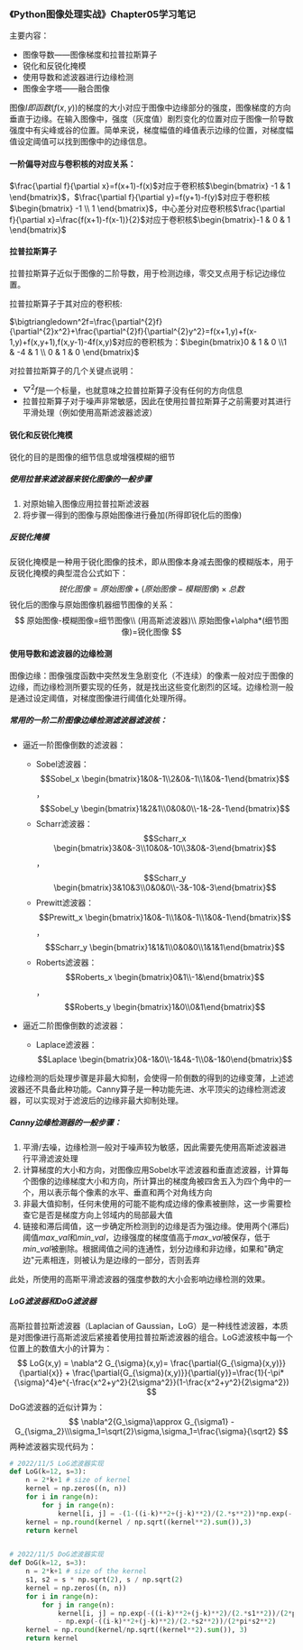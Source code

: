 ### 《Python图像处理实战》Chapter05学习笔记

主要内容：

- 图像导数——图像梯度和拉普拉斯算子
- 锐化和反锐化掩模
- 使用导数和滤波器进行边缘检测
- 图像金字塔——融合图像

图像$I即函数(f(x,y))$的梯度的大小对应于图像中边缘部分的强度，图像梯度的方向垂直于边缘。在输入图像中，强度（灰度值）剧烈变化的位置对应于图像一阶导数强度中有尖峰或谷的位置。简单来说，梯度幅值的峰值表示边缘的位置，对梯度幅值设定阈值可以找到图像中的边缘信息。

#### 一阶偏导对应与卷积核的对应关系：

$\frac{\partial f}{\partial x}=f(x+1)-f(x)$对应于卷积核$\begin{bmatrix} -1 & 1 \end{bmatrix}$，$\frac{\partial f}{\partial y}=f(y+1)-f(y)$对应于卷积核$\begin{bmatrix} -1 \\ 1 \end{bmatrix}$，中心差分对应卷积核$\frac{\partial f}{\partial x}=\frac{f(x+1)-f(x-1)}{2}$对应于卷积核$\begin{bmatrix}-1 & 0 & 1 \end{bmatrix}$

#### 拉普拉斯算子

拉普拉斯算子近似于图像的二阶导数，用于检测边缘，零交叉点用于标记边缘位置。

拉普拉斯算子于其对应的卷积核:

$\bigtriangledown^2f=\frac{\partial^{2}f}{\partial^{2}x^2}+\frac{\partial^{2}f}{\partial^{2}y^2}=f(x+1,y)+f(x-1,y)+f(x,y+1),f(x,y-1)-4f(x,y)$对应的卷积核为：$\begin{bmatrix}0 & 1 & 0 \\1 & -4 & 1 \\ 0 & 1 & 0 \end{bmatrix}$

对拉普拉斯算子的几个关键点说明：

- $\bigtriangledown^2f$是一个标量，也就意味之拉普拉斯算子没有任何的方向信息
- 拉普拉斯算子对于噪声非常敏感，因此在使用拉普拉斯算子之前需要对其进行平滑处理（例如使用高斯滤波器滤波）

#### 锐化和反锐化掩模

锐化的目的是图像的细节信息或增强模糊的细节

##### 使用拉普来滤波器来锐化图像的一般步骤

1. 对原始输入图像应用拉普拉斯滤波器
2. 将步骤一得到的图像与原始图像进行叠加(所得即锐化后的图像)

##### 反锐化掩模

反锐化掩模是一种用于锐化图像的技术，即从图像本身减去图像的模糊版本，用于反锐化掩模的典型混合公式如下：
$$
锐化图像=原始图像+(原始图像-模糊图像)\times 总数
$$
锐化后的图像与原始图像机器细节图像的关系：
$$
原始图像-模糊图像=细节图像\\
(用高斯滤波器)\\
原始图像+\alpha*(细节图像)=锐化图像
$$

#### 使用导数和滤波器的边缘检测

图像边缘：图像强度函数中突然发生急剧变化（不连续）的像素一般对应于图像的边缘，而边缘检测所要实现的任务，就是找出这些变化剧烈的区域。边缘检测一般是通过设定阈值，对梯度图像进行阈值化处理所得。

##### 常用的一阶二阶图像边缘检测滤波器滤波核：

- 逼近一阶图像倒数的滤波器：
  - Sobel滤波器：$$Sobel_x \begin{bmatrix}1&0&-1\\2&0&-1\\1&0&-1\end{bmatrix}$$，$$Sobel_y \begin{bmatrix}1&2&1\\0&0&0\\-1&-2&-1\end{bmatrix}$$
  - Scharr滤波器：$$Scharr_x \begin{bmatrix}3&0&-3\\10&0&-10\\3&0&-3\end{bmatrix}$$，$$Scharr_y \begin{bmatrix}3&10&3\\0&0&0\\-3&-10&-3\end{bmatrix}$$
  - Prewitt滤波器：$$Prewitt_x \begin{bmatrix}1&0&-1\\1&0&-1\\1&0&-1\end{bmatrix}$$，$$Scharr_y \begin{bmatrix}1&1&1\\0&0&0\\1&1&1\end{bmatrix}$$
  - Roberts滤波器：$$Roberts_x \begin{bmatrix}0&1\\-1&\end{bmatrix}$$，$$Roberts_y \begin{bmatrix}1&0\\0&1\end{bmatrix}$$

- 逼近二阶图像倒数的滤波器：
  - Laplace滤波器：$$Laplace \begin{bmatrix}0&-1&0\\-1&4&-1\\0&-1&0\end{bmatrix}$$

边缘检测的后处理步骤是非最大抑制，会使得一阶倒数的得到的边缘变薄，上述滤波器还不具备此种功能。Canny算子是一种功能先进、水平顶尖的边缘检测滤波器，可以实现对于滤波后的边缘非最大抑制处理。

##### Canny边缘检测器的一般步骤：

1. 平滑/去噪，边缘检测一般对于噪声较为敏感，因此需要先使用高斯滤波器进行平滑滤波处理
2. 计算梯度的大小和方向，对图像应用Sobel水平滤波器和垂直滤波器，计算每个图像的边缘梯度大小和方向，所计算出的梯度角被四舍五入为四个角中的一个，用以表示每个像素的水平、垂直和两个对角线方向
3. 非最大值抑制，任何未使用的可能不能构成边缘的像素被删除，这一步需要检查它是否是梯度方向上邻域内的局部最大值
4. 链接和滞后阈值，这一步确定所检测到的边缘是否为强边缘。使用两个(滞后)阈值$max\_val$和$min\_val$，边缘强度的梯度值高于$max\_val$被保存，低于$min\_val$被删除。根据阈值之间的连通性，划分边缘和非边缘，如果和"确定边"元素相连，则被认为是边缘的一部分，否则丢弃

此处，所使用的高斯平滑滤波器的强度参数的大小会影响边缘检测的效果。

##### LoG滤波器和DoG滤波器

高斯拉普拉斯滤波器（Laplacian of Gaussian，LoG）是一种线性滤波器，本质是对图像进行高斯滤波后紧接着使用拉普拉斯滤波器的组合。LoG滤波核中每一个位置上的数值大小的计算为：
$$
LoG(x,y) =  \nabla^2 G_{\sigma}(x,y)= \frac{\partial{G_{\sigma}(x,y)}}{\partial{x}} + \frac{\partial{G_{\sigma}(x,y)}}{\partial{y}}=\frac{1}{-\pi*{\sigma}^4}e^{-\frac{x^2+y^2}{2\sigma^2}}(1-\frac{x^2+y^2}{2\sigma^2})
$$
DoG滤波器的近似计算为：
$$
\nabla^2{G_\sigma}\approx G_{\sigma1} - G_{\sigma_2}\\\sigma_1=\sqrt{2}\sigma,\sigma_1=\frac{\sigma}{\sqrt2}
$$
两种滤波器实现代码为：

```python
# 2022/11/5 LoG滤波器实现
def LoG(k=12, s=3):
    n = 2*k+1 # size of kernel
    kernel = np.zeros((n, n))
    for i in range(n):
        for j in range(n):
            kernel[i, j] = -(1-((i-k)**2+(j-k)**2)/(2.*s**2))*np.exp(-((i-k)**2+(j-k)**2)/(2.*s**2))/(pi*s**4)
    kernel = np.round(kernel / np.sqrt((kernel**2).sum()),3)
    return kernel


# 2022/11/5 DoG滤波器实现
def DoG(k=12, s=3):
    n = 2*k+1 # size of the kernel
    s1, s2 = s * np.sqrt(2), s / np.sqrt(2)
    kernel = np.zeros((n, n))
    for i in range(n):
        for j in range(n):
            kernel[i, j] = np.exp(-((i-k)**2+(j-k)**2)/(2.*s1**2))/(2*pi*s1**2)
            - np.exp(-((i-k)**2+(j-k)**2)/(2.*s2**2))/(2*pi*s2**2)
    kernel = np.round(kernel/np.sqrt((kernel**2).sum()), 3)
    return kernel
```

